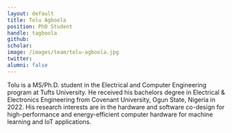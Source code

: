 ```yaml
---
layout: default
title: Tolu Agboola
position: PhD Student
handle: tagboola
github: 
scholar: 
image: /images/team/tolu-agboola.jpg 
twitter: 
alumni: false
---
```


Tolu is a MS/Ph.D. student in the Electrical and Computer Engineering program at Tufts University. He received his bachelors degree in Electrical & Electronics Engineering from Covenant University, Ogun State, Nigeria in 2022. His research interests are in the hardware and software co-design for high-performance and energy-efficient computer hardware for machine learning and IoT applications.

